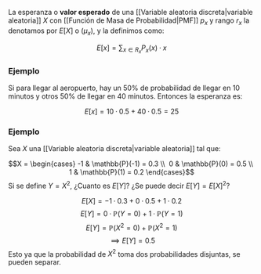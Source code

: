 
La esperanza o **valor esperado** de una [[Variable aleatoria discreta|variable aleatoria]] $X$ con [[Función de Masa de Probabilidad|PMF]] $p_x$ y rango $r_x$ la denotamos por $E[X]$ o ($\mu_x$), y la definimos como: 

$$E[x] = \sum_{x\in R_x}P_x(x)·x$$ 

### Ejemplo 

Si para llegar al aeropuerto, hay un $50\%$ de probabilidad de llegar en 10 minutos y otros $50\%$ de llegar en 40 minutos. Entonces la esperanza es: 

$$E[x] = 10 · 0.5 + 40 · 0.5 = 25$$ 
### Ejemplo 

Sea $X$ una [[Variable aleatoria discreta|variable aleatoria]] tal que: 

$$X = \begin{cases}
-1 & \mathbb{P}(-1) = 0.3 \\ 
0 & \mathbb{P}(0) = 0.5 \\ 
1 & \mathbb{P}(1) = 0.2
\end{cases}$$ 
Si se define $Y = X^2$, ¿Cuanto es $E[Y]$? 
¿Se puede decir $E[Y] = E[X]^2$?

$$E[X] = -1 · 0.3 + 0 · 0.5 + 1 · 0.2$$ 
$$E[Y] = 0 · \mathbb{P}(Y=0) + 1 · \mathbb{P}(Y=1)$$ $$E[Y] = \mathbb{P}(X^2 = 0) + \mathbb{P}(X^2 = 1)$$ $$\implies E[Y] = 0.5$$ 
Esto ya que la probabilidad de $X^2$ toma dos probabilidades disjuntas, se pueden separar. 